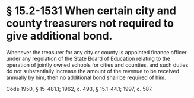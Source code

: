 # § 15.2-1531 When certain city and county treasurers not required to give additional bond.

<p>Whenever the treasurer for any city or county is appointed finance officer under any regulation of the State Board of Education relating to the operation of jointly owned schools for cities and counties, and such duties do not substantially increase the amount of the revenue to be received annually by him, then no additional bond shall be required of him.</p><p>Code 1950, § 15-481.1; 1962, c. 493, § 15.1-44.1; 1997, c. 587.</p>